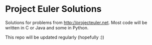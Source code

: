 # Project Euler Solutions

Solutions for problems from http://projecteuler.net.
Most code will be written in C or Java and some in Python.

This repo will be updated regularly (hopefully :))



